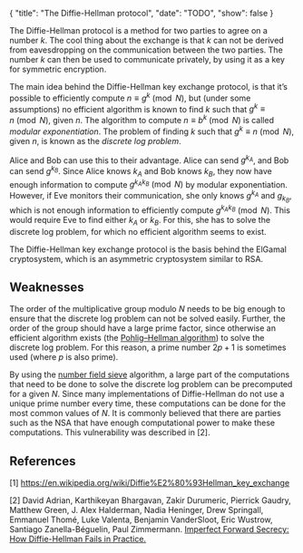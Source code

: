 {
    "title": "The Diffie-Hellman protocol",
    "date": "TODO",
    "show": false
}


The Diffie-Hellman protocol is a method for two parties to agree on a number $k$. The cool thing about the exchange is that $k$ can not be derived from eavesdropping on the communication between the two parties. The number $k$ can then be used to communicate privately, by using it as a key for symmetric encryption.

The main idea behind the Diffie-Hellman key exchange protocol, is that it’s possible to efficiently compute $n \equiv g^k \pmod{N}$, but (under some assumptions) no efficient algorithm is known to find $k$ such that $g^k \equiv n \pmod{N}$, given $n$. The algorithm to compute $n \equiv b^k \pmod{N}$ is called *modular exponentiation*. The problem of finding $k$ such that $g^k \equiv n \pmod{N}$, given $n$, is known as the *discrete log problem*.

Alice and Bob can use this to their advantage. Alice can send $g^{k_A}$, and Bob can send $g^{k_B}$. Since Alice knows $k_A$ and Bob knows $k_B$, they now have enough information to compute $g^{k_A k_B} \pmod{N}$ by modular exponentiation. However, if Eve monitors their communication, she only knows $g^{k_A}$ and $g_{k_B}$, which is not enough information to efficiently compute $g^{k_A k_B} \pmod{N}$. This would require Eve to find either $k_A$ or $k_B$. For this, she has to solve the discrete log problem, for which no efficient algorithm seems to exist.

The Diffie-Hellman key exchange protocol is the basis behind the ElGamal cryptosystem, which is an asymmetric cryptosystem similar to RSA.

## Weaknesses

The order of the multiplicative group modulo $N$ needs to be big enough to ensure that the discrete log problem can not be solved easily. Further, the order of the group should have a large prime factor, since otherwise an efficient algorithm exists (the [Pohlig–Hellman algorithm](https://en.wikipedia.org/wiki/Pohlig%E2%80%93Hellman_algorithm)) to solve the discrete log problem. For this reason, a prime number $2p + 1$ is sometimes used (where $p$ is also prime). 

By using the [number field sieve](https://en.wikipedia.org/wiki/Number_field_sieve) algorithm, a large part of the computations that need to be done to solve the discrete log problem can be precomputed for a given $N$. Since many implementations of Diffie-Hellman do not use a unique prime number every time, these computations can be done for the most common values of $N$. It is commonly believed that there are parties such as the NSA that have enough computational power to make these computations. This vulnerability was described in [2].

## References

[1] https://en.wikipedia.org/wiki/Diffie%E2%80%93Hellman_key_exchange

[2] David Adrian, Karthikeyan Bhargavan, Zakir Durumeric, Pierrick Gaudry, Matthew Green, J. Alex Halderman, Nadia Heninger, Drew Springall, Emmanuel Thomé, Luke Valenta, Benjamin VanderSloot, Eric Wustrow, Santiago Zanella-Béguelin, Paul Zimmermann. [Imperfect Forward Secrecy: How Diffie-Hellman Fails in Practice.](https://weakdh.org/imperfect-forward-secrecy-ccs15.pdf)
